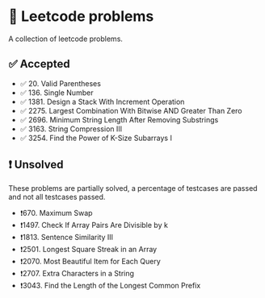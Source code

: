 # 🧩 Leetcode problems

A collection of leetcode problems.

## ✅ Accepted

- ✅ 20\. Valid Parentheses
- ✅ 136\. Single Number
- ✅ 1381\. Design a Stack With Increment Operation
- ✅ 2275\. Largest Combination With Bitwise AND Greater Than Zero
- ✅ 2696\. Minimum String Length After Removing Substrings
- ✅ 3163\. String Compression III
- ✅ 3254\. Find the Power of K-Size Subarrays I

## ❗ Unsolved

These problems are partially solved, a percentage of testcases are passed and
not all testcases passed.

- ❗670\. Maximum Swap
- ❗1497\. Check If Array Pairs Are Divisible by k
- ❗1813\. Sentence Similarity III
- ❗2501\. Longest Square Streak in an Array
- ❗2070\. Most Beautiful Item for Each Query
- ❗2707\. Extra Characters in a String
- ❗3043\. Find the Length of the Longest Common Prefix
